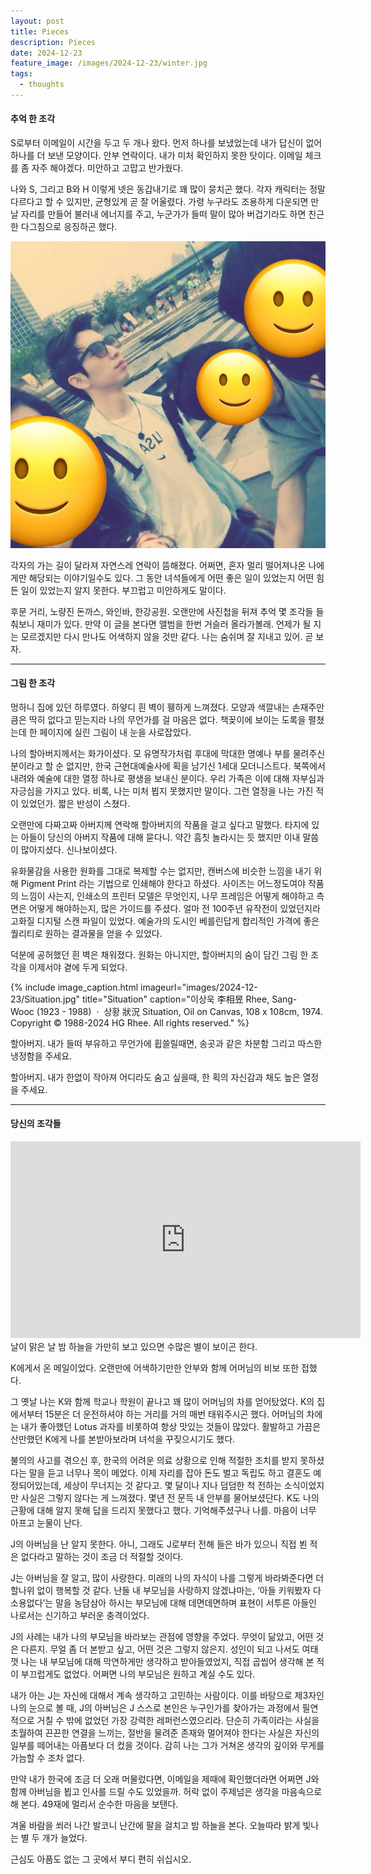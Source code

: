```yaml
---
layout: post
title: Pieces
description: Pieces
date: 2024-12-23
feature_image: /images/2024-12-23/winter.jpg
tags:
  - thoughts
---
```

<!--more-->
#### 추억 한 조각

S로부터 이메일이 시간을 두고 두 개나 왔다. 먼저 하나를 보냈었는데 내가 답신이 없어 하나를 더 보낸 모양이다. 안부 연락이다. 내가 미처 확인하지 못한 탓이다. 이메일 체크를 좀 자주 해야겠다. 미안하고 고맙고 반가웠다. 

나와 S, 그리고 B와 H 이렇게 넷은 동갑내기로 꽤 많이 뭉치곤 했다. 각자 캐릭터는 정말 다르다고 할 수 있지만, 균형있게 곧 잘 어울렸다. 가령 누구라도 조용하게 다운되면 만날 자리를 만들어 불러내 에너지를 주고, 누군가가 들떠 말이 많아 버겁기라도 하면 친근한 다그침으로 응징하곤 했다. 

![](/images/2024-12-23/friends.jpg)

각자의 가는 길이 달라져 자연스레 연락이 뜸해졌다. 어쩌면, 혼자 멀리 떨어져나온 나에게만 해당되는 이야기일수도 있다. 그 동안 녀석들에게 어떤 좋은 일이 있었는지 어떤 힘든 일이 있었는지 알지 못한다. 부끄럽고 미안하게도 말이다. 

후문 거리, 노량진 돈까스, 와인바, 한강공원. 오랜만에 사진첩을 뒤져 추억 몇 조각들 들춰보니 재미가 있다. 만약 이 글을 본다면 앨범을 한번 거슬러 올라가볼래. 언제가 될 지는 모르겠지만 다시 만나도 어색하지 않을 것만 같다. 나는 숨쉬며 잘 지내고 있어. 곧 보자.

***
#### 그림 한 조각

멍하니 집에 있던 하루였다. 하얗디 흰 벽이 휑하게 느껴졌다. 모양과 색깔내는 손재주만큼은 딱히 없다고 믿는지라 나의 무언가를 걸 마음은 없다. 책꽂이에 보이는 도록을 펼쳤는데 한 페이지에 실린 그림이 내 눈을 사로잡았다.

나의 할아버지께서는 화가이셨다. 모 유명작가처럼 후대에 막대한 명예나 부를 물려주신 분이라고 할 순 없지만, 한국 근현대예술사에 획을 남기신 1세대 모더니스트다. 북쪽에서 내려와 예술에 대한 열정 하나로 평생을 보내신 분이다. 우리 가족은 이에 대해 자부심과 자긍심을 가지고 있다. 비록, 나는 미처 뵙지 못했지만 말이다. 그런 열정을 나는 가진 적이 있었던가. 짧은 반성이 스쳤다.

오랜만에 다짜고짜 아버지께 연락해 할아버지의 작품을 걸고 싶다고 말했다. 타지에 있는 아들이 당신의 아버지 작품에 대해 묻다니. 약간 흠칫 놀라시는 듯 했지만 이내 말씀이 많아지셨다. 신나보이셨다. 

유화물감을 사용한 원화를 그대로 복제할 수는 없지만, 캔버스에 비슷한 느낌을 내기 위해 Pigment Print 라는 기법으로 인쇄해야 한다고 하셨다. 사이즈는 어느정도여야 작품의 느낌이 사는지, 인쇄소의 프린터 모델은 무엇인지, 나무 프레임은 어떻게 해야하고 측면은 어떻게 해야하는지, 많은 가이드를 주셨다. 얼마 전 100주년 유작전이 있었던지라 고화질 디지털 스캔 파일이 있었다. 예술가의 도시인 베를린답게 합리적인 가격에 좋은 퀄리티로 원하는 결과물을 얻을 수 있었다.

덕분에 공허했던 흰 벽은 채워졌다. 원화는 아니지만, 할아버지의 숨이 담긴 그림 한 조각을 이제서야 곁에 두게 되었다.

{% include image_caption.html imageurl="images/2024-12-23/Situation.jpg" title="Situation" caption="이상욱 李相昱 Rhee, Sang-Wooc (1923 - 1988)  ·  상황 狀況 Situation, Oil on Canvas, 108 x 108cm, 1974. Copyright © 1988-2024 HG Rhee. All rights reserved." %}

할아버지. 내가 들떠 부유하고 무언가에 휩쓸릴때면, 송곳과 같은 차분함 그리고 따스한 냉정함을 주세요.

할아버지. 내가 한없이 작아져 어디라도 숨고 싶을때, 한 획의 자신감과 채도 높은 열정을 주세요.
  

***

#### 당신의 조각들
<iframe width="560" height="315" src="https://www.youtube.com/embed/J9FGf56CCG0?si=QrkciRtyWw0GQjSb" title="YouTube video player" frameborder="0" allow="accelerometer; autoplay; clipboard-write; encrypted-media; gyroscope; picture-in-picture; web-share" referrerpolicy="strict-origin-when-cross-origin" allowfullscreen></iframe>
날이 맑은 날 밤 하늘을 가만히 보고 있으면 수많은 별이 보이곤 한다.

K에게서 온 메일이었다. 오랜만에 어색하기만한 안부와 함께 어머님의 비보 또한 접했다.  

그 옛날 나는 K와 함께 학교나 학원이 끝나고 꽤 많이 어머님의 차를 얻어탔었다. K의 집에서부터 15분은 더 운전하셔야 하는 거리를 거의 매번 태워주시곤 했다. 어머님의 차에는 내가 좋아했던 Lotus 과자를 비롯하여 항상 맛있는 것들이 많았다. 활발하고 가끔은 산만했던 K에게 나를 본받아보라며 녀석을 꾸짖으시기도 했다. 

불의의 사고를 겪으신 후, 한국의 어려운 의료 상황으로 인해 적절한 조치를 받지 못하셨다는 말을 듣고 너무나 목이 메었다. 이제 자리를 잡아 돈도 벌고 독립도 하고 결혼도 예정되어있는데, 세상이 무너지는 것 같다고. 몇 달이나 지나 덤덤한 척 전하는 소식이었지만 사실은 그렇지 않다는 게 느껴졌다. 몇년 전 문득 내 안부를 물어보셨단다. K도 나의 근황에 대해 알지 못해 답을 드리지 못했다고 했다. 기억해주셨구나 나를. 마음이 너무 아프고 눈물이 난다.

J의 아버님을 난 알지 못한다. 아니, 그래도 J로부터 전해 들은 바가 있으니 직접 뵌 적은 없다라고 말하는 것이 조금 더 적절할 것이다. 

J는 아버님을 잘 알고, 많이 사랑한다. 미래의 나의 자식이 나를 그렇게 바라봐준다면 더할나위 없이 행복할 것 같다. 난들 내 부모님을 사랑하지 않겠냐마는, ‘아들 키워봤자 다 소용없다’는 말을 농담삼아 하시는 부모님에 대해 데면데면하며 표현이 서투른 아들인 나로서는 신기하고 부러운 충격이었다. 

J의 사례는 내가 나의 부모님을 바라보는 관점에 영향을 주었다. 무엇이 닮았고, 어떤 것은 다른지. 무얼 좀 더 본받고 싶고, 어떤 것은 그렇지 않은지. 성인이 되고 나서도 여태껏 나는 내 부모님에 대해 막연하게만 생각하고 받아들였었지, 직접 곱씹어 생각해 본 적이 부끄럽게도 없었다. 어쩌면 나의 부모님은 원하고 계실 수도 있다.

내가 아는 J는 자신에 대해서 계속 생각하고 고민하는 사람이다. 이를 바탕으로 제3자인 나의 눈으로 볼 때, J의 아버님은 J 스스로 본인은 누구인가를 찾아가는 과정에서 필연적으로 거칠 수 밖에 없었던 가장 강력한 레퍼런스였으리라. 단순히 가족이라는 사실을 초월하여 끈끈한 연결을 느끼는, 절반을 물려준 존재와 멀어져야 한다는 사실은 자신의 일부를 떼어내는 아픔보다 더 컸을 것이다. 감히 나는 그가 거쳐온 생각의 깊이와 무게를 가늠할 수 조차 없다. 

만약 내가 한국에 조금 더 오래 머물렀다면, 이메일을 제때에 확인했더라면 어쩌면 J와 함께 아버님을 뵙고 인사를 드릴 수도 있었을까. 허락 없이 주제넘은 생각을 마음속으로 해 본다. 49재에 멀리서 순수한 마음을 보탠다.

겨울 바람을 쐬러 나간 발코니 난간에 팔을 걸치고 밤 하늘을 본다. 오늘따라 밝게 빛나는 별 두 개가 늘었다. 

근심도 아픔도 없는 그 곳에서 부디 편히 쉬십시오. 

  

  

  

  

  

  

  



  

  

  


